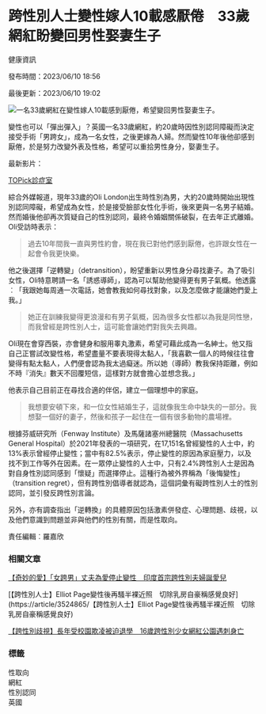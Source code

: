 # 跨性別人士變性嫁人10載感厭倦　33歲網紅盼變回男性娶妻生子

健康資訊

發布時間：2023/06/10 18:56

最後更新：2023/06/10 19:02

![一名33歲網紅在變性嫁人10載感到厭倦，希望變回男性娶妻生子。](https://static04.hket.com/res/v3/image/content/3545000/3545552/KOL_thumb_20230610_E_1024.jpg)

變性也可以「彈出彈入」？英國一名33歲網紅，約20歲時因性別認同障礙而決定接受手術「男跨女」，成為一名女性，之後更嫁為人婦。然而變性10年後他卻感到厭倦，於是努力改變外表及性格，希望可以重拾男性身分，娶妻生子。

最新影片：

[TOPick診症室](https://video.hket.com/srvv032-3/TOPick診症室)

綜合外媒報道，現年33歲的Oli London出生時性別為男，大約20歲時開始出現性別認同障礙，希望成為女性，於是接受臉部女性化手術，後來更與一名男子結婚。然而婚後他卻再次質疑自己的性別認同，最終令婚姻關係破裂，在去年正式離婚。Oli受訪時表示：

> 過去10年間我一直與男性約會，現在我已對他們感到厭倦，也許跟女性在一起會令我更快樂。

他之後選擇「逆轉變」（detransition），盼望重新以男性身分尋找妻子。為了吸引女性，Oli特意聘請一名「誘惑導師」，認為可以幫助他變得更有男子氣概。他透露︰「我跟她每周通一次電話，她會教我如何尋找對象，以及怎麼做才能讓她們愛上我。」

> 她正在訓練我變得更浪漫和有男子氣概，因為很多女性都以為我是同性戀，而我曾經是跨性別人士，這可能會讓她們對我失去興趣。

Oli現在會穿西裝，亦會健身和服用睾丸激素，希望可藉此成為一名紳士。他又指自己正嘗試改變性格，希望盡量不要表現得太黏人，「我喜歡一個人的時候往往會變得有點太黏人，人們便會認為我太過癡迷。所以她（導師）教我保持距離，例如不時『消失』數天不回覆短信，這樣對方就會擔心並想念我。」

他表示自己目前正在尋找合適的伴侶，建立一個理想中的家庭。

> 我想要安頓下來，和一位女性結婚生子，這就像我生命中缺失的一部分。我想娶一個好的妻子，然後和孩子一起住在一個有很多動物的農場裡。

根據芬威研究所（Fenway Institute）及馬薩諸塞州總醫院（Massachusetts General Hospital）於2021年發表的一項研究，在17,151名曾經變性的人士中，約13%表示曾經停止變性；當中有82.5%表示，停止變性的原因為家庭壓力，以及找不到工作等外在因素。在一眾停止變性的人士中，只有2.4%跨性別人士是因為對自身性別認同感到「懷疑」而選擇停止。這種行為被外界稱為「後悔變性」（transition regret），但有跨性別倡導者就認為，這個詞彙有礙跨性別人士的性別認同，並引發反跨性別言論。

另外，亦有調查指出「逆轉換」的具體原因包括激素併發症、心理問題、歧視，以及他們意識到問題並非與他們的性別有關，而是性取向。

責任編輯︰羅嘉欣

### 相關文章

[【奇妙的愛】「女跨男」丈夫為愛停止變性　印度首宗跨性別夫婦誕愛兒](https://article/3460948/【奇妙的愛】「女跨男」丈夫為愛停止變性　印度首宗跨性別夫婦誕愛兒)

[【跨性別人士】Elliot Page變性後再騷半裸近照　切除乳房自豪稱感覺良好](https://article/3524865/【跨性別人士】Elliot Page變性後再騷半裸近照　切除乳房自豪稱感覺良好)

[【跨性別歧視】長年受校園欺凌被迫退學　16歲跨性別少女網紅公園遇刺身亡](https://article/3461832/【跨性別歧視】長年受校園欺凌被迫退學　16歲跨性別少女網紅公園遇刺身亡)

### 標籤

性取向  
網紅  
性別認同  
英國